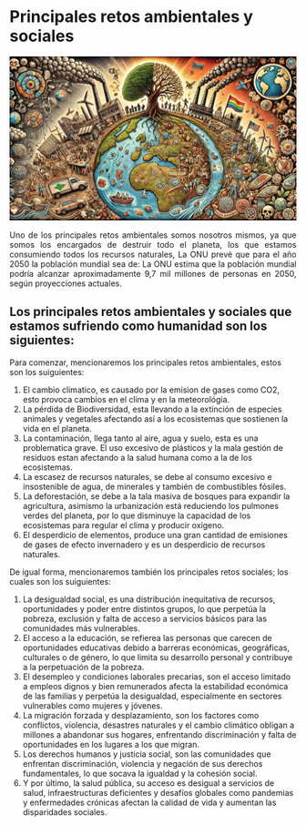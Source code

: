 # Principales retos ambientales y sociales 

![Principales Retos Ambientales](img/principalesRetos.jpg)

<p align="justify">
Uno de los principales retos ambientales somos nosotros mismos, ya que somos los encargados de destruir todo el planeta, los que estamos consumiendo todos los recursos naturales, La ONU prevé que para el año 2050 la población mundial sea de:
La ONU estima que la población mundial podría alcanzar aproximadamente 9,7 mil millones de personas en 2050, según proyecciones actuales.
</p>

## Los principales retos ambientales y  sociales que estamos sufriendo como humanidad son los siguientes:

Para comenzar, mencionaremos los principales retos ambientales, estos son los suiguientes:
1. El cambio climatico, es causado por la emision de gases como CO2, esto provoca cambios en el clima y en la meteorológia. 
2. La pérdida de Biodiversidad, esta llevando a la extinción de especies animales y vegetales afectando así a los ecosistemas que sostienen la vida en el planeta.
3. La contaminación, llega tanto al aire, agua y suelo, esta es una problematica grave. El uso excesivo de plásticos y la mala gestión de residuos estan afectando a la salud humana como a la de los 
   ecosistemas.
4. La escasez de recursos naturales, se debe al consumo excesivo e insostenible de agua, de minerales y también de combustibles fósiles.
5. La deforestación, se debe a la tala masiva de bosques para expandir la agricultura, asimismo la urbanización está reduciendo los pulmones verdes del planeta, por lo que disminuye la capacidad de los 
   ecosistemas para regular el clima y producir oxígeno.
6. El desperdicio de elementos, produce una gran cantidad de emisiones de gases de efecto invernadero y es un desperdicio de recursos naturales.

De igual forma, mencionaremos también los principales retos sociales; los cuales son los suiguientes:
1. La desigualdad social, es una distribución inequitativa de recursos, oportunidades y poder entre distintos grupos, lo que perpetúa la pobreza, exclusión y falta de acceso a servicios básicos para las comunidades más vulnerables.
2. El acceso a la educación, se refierea las  personas que carecen de oportunidades educativas debido a barreras económicas, geográficas, culturales o de género, lo que limita su desarrollo personal y contribuye a la perpetuación de la pobreza.
3.  El desempleo y condiciones laborales precarias, son  el acceso limitado a empleos dignos y bien remunerados afecta la estabilidad económica de las familias y perpetúa la desigualdad, especialmente en sectores vulnerables como mujeres y jóvenes.
4. La migración forzada y desplazamiento, son los factores como conflictos, violencia, desastres naturales y el cambio climático obligan a millones a abandonar sus hogares, enfrentando discriminación y falta de oportunidades en los lugares a los que migran.
5. Los derechos humanos y justicia social, son las comunidades que enfrentan discriminación, violencia y negación de sus derechos fundamentales, lo que socava la igualdad y la cohesión social.
6.  Y por último, la salud pública, su acceso es desigual a servicios de salud, infraestructuras deficientes y desafíos globales como pandemias y enfermedades crónicas afectan la calidad de vida y aumentan las disparidades sociales.

